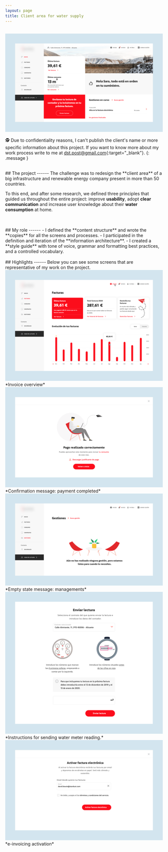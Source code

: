 ```yaml
---
layout: page
title: Client area for water supply
---
```


<br>
<a href="{{ site.baseurl }}/assets/Acc_1.png" target="_blank">
    <img 
        src="/assets/Acc_1.png" 
        alt="Acc_1"
    >
</a>

🕵️ Due to confidentiality reasons, I can't publish the client's name or more specific information about this project. If you want to know more about my work process write to me at [dst.post@gmail.com](mailto:dst.post@gmail.com){:target="_blank"}.
{: .message }




<br>
## The project
------
The challenge was to redesign the **client area** of a big infrastructure and renewable energy company present in more than 50 countries.

To this end, and after some research, we defined three principles that guided us throughout the entire project: improve **usability**, adopt **clear communication** and increase user knowledge about their **water consumption** at home.


<br>
<br>
## My role
------
- I defined the **content structure** and wrote the **copies** for all the screens and processes.
- I participated in the definition and iteration of the **information architecture**.
- I created a **style guide** with tone of voice, grammar and formatting best practices, and a controlled vocabulary.


<br>
<br>
## Highlights
------
Below you can see some screens that are representative of my work on the project.

<br>
<a href="{{ site.baseurl }}/assets/Acc_2.png" target="_blank">
    <img 
        src="/assets/Acc_2.png" 
        alt="Acc_2"
    >
</a>
*Invoice overview*

<br>
<a href="{{ site.baseurl }}/assets/Acc_3.png" target="_blank">
    <img 
        src="/assets/Acc_3.png" 
        alt="Acc_3"
    >
</a>
*Confirmation message: payment completed*

<br>
<a href="{{ site.baseurl }}/assets/Acc_4.png" target="_blank">
    <img 
        src="/assets/Acc_4.png" 
        alt="Acc_4"
    >
</a>
*Empty state message: managements*

<br>
<a href="{{ site.baseurl }}/assets/Acc_5.png" target="_blank">
    <img 
        src="/assets/Acc_5.png" 
        alt="Acc_5"
    >
</a>
*Instructions for sending water meter reading.*

<br>
<a href="{{ site.baseurl }}/assets/Acc_6.png" target="_blank">
    <img 
        src="/assets/Acc_6.png" 
        alt="Acc_6"
    >
</a>
*e-invoicing activation*
